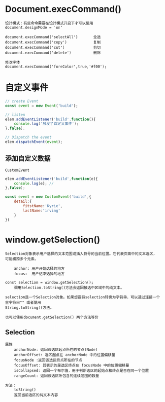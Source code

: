 
# Document.execCommand()
		
	设计模式：有些命令需要在设计模式开启下才可以使用
	document.designMode = 'on'
	
	document.execCommand('selectAll')		全选
	document.execCommand('copy')			复制
	document.execCommand('cut')				剪切
	document.execCommand('delete')			删除
	
	修改字体
	document.execCommand('foreColor',true,'#f00');
	
# 自定义事件
	
	
```js
// create Event
const event = new Event('build');

// listen
elem.addEventListener('build',function(){
	console.log('触发了自定义事件');
},false);

// Dispatch the event
elem.dispatchEvent(event);
```

## 添加自定义数据

	CustomEvent
	
```js
elem.addEventListener('build',function(e){
	console.log(e);	// 
},false);

const event = new CustomEvent('build',{
	detail:{
		fitstName:'Kyrie',
		lastName:'irving'
	}
})
```

# window.getSelection()
    
    Selection对象表示用户选择的文本范围或插入符号的当前位置。它代表页面中的文本选区，可能横跨多个元素。
    
        anchor: 用户开始选择的地方
        focus:  用户结束选择的地方
    
    const selection = window.getSelection();
        调用Selection.toString()方法会返回被选中区域中的纯文本。
    
    selection是一个Selection对象。如果想要将selection转换为字符串，可以通过连接一个空字符串"" 或者使用
    String.toString()方法。
       
    也可以使用document.getSelection() 两个方法等价
    
## Selection
    
    属性
        anchorNode: 返回该选区起点所在的节点(Node)
        anchorOffset: 选区起点在 anchorNode 中的位置偏移量
        focusNode :返回该选区终点所在的节点
        focusOffset: 其表示的是选区终点在 focusNode 中的位置偏移量
        isCollapsed: 返回一个布尔值，用于判断选区的起始点和终点是否在同一个位置
        rangeCount: 返回该选区所包含的连续范围的数量
    
    方法：
        toString()
        返回当前选区的纯文本内容
    
    
    
    
    
    
    
    
    
    
    
    
    